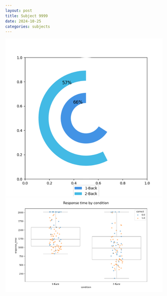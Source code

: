 ```yaml
---
layout: post
title: Subject 9999
date: 2024-10-25
categories: subjects
---
```


![](data/9999/run-14/9999_accuracy_by_condition.png)
![](data/9999/run-14/9999_response_time_by_condition.png)
